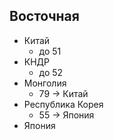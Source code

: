 ## Восточная

*   Китай
    *   до 51
*   КНДР
    *   до 52
*   Монголия
    *   79 -> Китай
*   Республика Корея
    *   55 -> Япония
*   Япония
